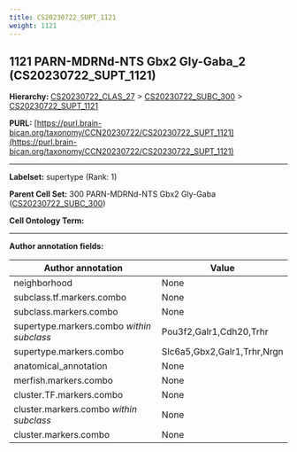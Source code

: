 ```yaml
---
title: CS20230722_SUPT_1121
weight: 1121
---
```

## 1121 PARN-MDRNd-NTS Gbx2 Gly-Gaba_2 (CS20230722_SUPT_1121)
<b>Hierarchy: </b>
[CS20230722_CLAS_27](../CS20230722_CLAS_27) >
[CS20230722_SUBC_300](../CS20230722_SUBC_300) >
[CS20230722_SUPT_1121](../CS20230722_SUPT_1121)

**PURL:** [https://purl.brain-bican.org/taxonomy/CCN20230722/CS20230722_SUPT_1121](https://purl.brain-bican.org/taxonomy/CCN20230722/CS20230722_SUPT_1121)

---


**Labelset:** supertype (Rank: 1)

**Parent Cell Set:** 300 PARN-MDRNd-NTS Gbx2 Gly-Gaba ([CS20230722_SUBC_300](../CS20230722_SUBC_300))



**Cell Ontology Term:** 

[MARKER GENES.]: #


---

[TRANSFERRED ANNOTATIONS.]: #


[AUTHOR ANNOTATION FIELDS.]: #


**Author annotation fields:**

| Author annotation | Value |
|-------------------|-------|
|neighborhood|None|
|subclass.tf.markers.combo|None|
|subclass.markers.combo|None|
|supertype.markers.combo _within subclass_|Pou3f2,Galr1,Cdh20,Trhr|
|supertype.markers.combo|Slc6a5,Gbx2,Galr1,Trhr,Nrgn|
|anatomical_annotation|None|
|merfish.markers.combo|None|
|cluster.TF.markers.combo|None|
|cluster.markers.combo _within subclass_|None|
|cluster.markers.combo|None|
